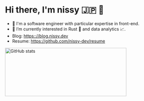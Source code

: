 # Hi there, I'm nissy 🇯🇵 👋 

- 🔭 I'm a software engineer with particular expertise in front-end. 
- 🌱 I’m currently interested in Rust 🦀 and data analytics 📈.
- Blog: [https:://blog.nissy.dev](https:://blog.nissy.dev)
- Resume: https://github.com/nissy-dev/resume

<img src="https://github-readme-stats.vercel.app/api?username=nissy-dev&show_icons=true" alt="GitHub stats" width="400px" height="160px" />
